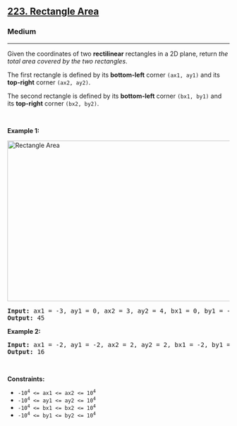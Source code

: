 <h2><a href="https://leetcode.com/problems/rectangle-area/">223. Rectangle Area</a></h2><h3>Medium</h3><hr><div style="user-select: auto;" data-read-aloud-multi-block="true"><p style="user-select: auto;">Given the coordinates of two <strong style="user-select: auto;">rectilinear</strong> rectangles in a 2D plane, return <em style="user-select: auto;">the total area covered by the two rectangles</em>.</p>

<p style="user-select: auto;">The first rectangle is defined by its <strong style="user-select: auto;">bottom-left</strong> corner <code style="user-select: auto;">(ax1, ay1)</code> and its <strong style="user-select: auto;">top-right</strong> corner <code style="user-select: auto;">(ax2, ay2)</code>.</p>

<p style="user-select: auto;">The second rectangle is defined by its <strong style="user-select: auto;">bottom-left</strong> corner <code style="user-select: auto;">(bx1, by1)</code> and its <strong style="user-select: auto;">top-right</strong> corner <code style="user-select: auto;">(bx2, by2)</code>.</p>

<p style="user-select: auto;">&nbsp;</p>
<p style="user-select: auto;"><strong class="example" style="user-select: auto;">Example 1:</strong></p>
<img alt="Rectangle Area" src="https://assets.leetcode.com/uploads/2021/05/08/rectangle-plane.png" style="width: 700px; height: 365px; user-select: auto;">
<pre style="user-select: auto;"><strong style="user-select: auto;">Input:</strong> ax1 = -3, ay1 = 0, ax2 = 3, ay2 = 4, bx1 = 0, by1 = -1, bx2 = 9, by2 = 2
<strong style="user-select: auto;">Output:</strong> 45
</pre>

<p style="user-select: auto;"><strong class="example" style="user-select: auto;">Example 2:</strong></p>

<pre style="user-select: auto;"><strong style="user-select: auto;">Input:</strong> ax1 = -2, ay1 = -2, ax2 = 2, ay2 = 2, bx1 = -2, by1 = -2, bx2 = 2, by2 = 2
<strong style="user-select: auto;">Output:</strong> 16
</pre>

<p style="user-select: auto;">&nbsp;</p>
<p style="user-select: auto;"><strong style="user-select: auto;">Constraints:</strong></p>

<ul style="user-select: auto;">
	<li style="user-select: auto;"><code style="user-select: auto;">-10<sup style="user-select: auto;">4</sup> &lt;= ax1 &lt;= ax2 &lt;= 10<sup style="user-select: auto;">4</sup></code></li>
	<li style="user-select: auto;"><code style="user-select: auto;">-10<sup style="user-select: auto;">4</sup> &lt;= ay1 &lt;= ay2 &lt;= 10<sup style="user-select: auto;">4</sup></code></li>
	<li style="user-select: auto;"><code style="user-select: auto;">-10<sup style="user-select: auto;">4</sup> &lt;= bx1 &lt;= bx2 &lt;= 10<sup style="user-select: auto;">4</sup></code></li>
	<li style="user-select: auto;"><code style="user-select: auto;">-10<sup style="user-select: auto;">4</sup> &lt;= by1 &lt;= by2 &lt;= 10<sup style="user-select: auto;">4</sup></code></li>
</ul>
</div>